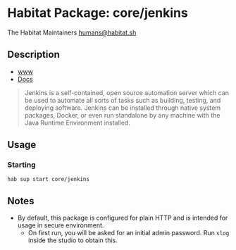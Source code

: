 # Habitat Package: core/jenkins
The Habitat Maintainers <humans@habitat.sh>

## Description

- [www](https://jenkins.io)
- [Docs](https://jenkins.io/doc/)

> Jenkins is a self-contained, open source automation server which can
> be used to automate all sorts of tasks such as building, testing,
> and deploying software. Jenkins can be installed through native
> system packages, Docker, or even run standalone by any machine with
> the Java Runtime Environment installed.

## Usage
### Starting
```
hab sup start core/jenkins
```

## Notes

- By default, this package is configured for plain HTTP and is
  intended for usage in secure environment.
  - On first run, you will be asked for an initial admin password. Run
  `slog` inside the studio to obtain this.
